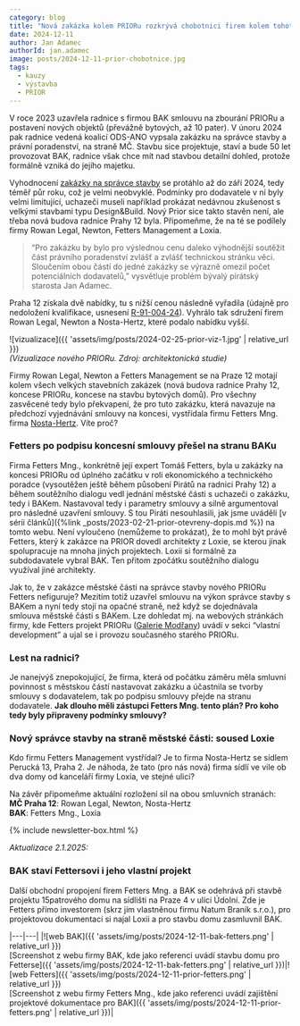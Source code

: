 ```yaml
---
category: blog
title: "Nová zakázka kolem PRIORu rozkrývá chobotnici firem kolem tohoto projektu"
date: 2024-12-11
author: Jan Adamec
authorId: jan.adamec
image: posts/2024-12-11-prior-chobotnice.jpg
tags:
  - kauzy
  - výstavba
  - PRIOR
---
```


V roce 2023 uzavřela radnice s firmou BAK smlouvu na zbourání PRIORu a postavení nových objektů (převážně bytových, až 10 pater). V únoru 2024 pak radnice vedená koalicí ODS-ANO vypsala zakázku na správce stavby a právní poradenství, na straně MČ. Stavbu sice projektuje, staví a bude 50 let provozovat BAK, radnice však chce mít nad stavbou detailní dohled, protože formálně vzniká do jejího majetku.

Vyhodnocení [zakázky na správce stavby](https://zakazky.praha12.cz/contract_display_481.html) se protáhlo až do září 2024, tedy téměř půr roku, což je velmi neobvyklé. Podmínky pro dodavatele v ní byly velmi limitující, uchazeči museli například prokázat nedávnou zkušenost s velkými stavbami typu Design&Build. Nový Prior sice takto stavěn není, ale třeba nová budova radnice Prahy 12 byla. Připomeňme, že na té se podílely firmy Rowan Legal, Newton, Fetters Management a Loxia.

> “Pro zakázku by bylo pro výslednou cenu daleko výhodnější soutěžit část právního poradenství zvlášť a zvlášť technickou stránku věci. Sloučením obou částí do jedné zakázky se výrazně omezil počet potenciálních dodavatelů,” vysvětluje problém bývalý pirátský starosta Jan Adamec.

Praha 12 získala dvě nabídky, tu s nižší cenou následně vyřadila (údajně pro nedoložení kvalifikace, usnesení [R-91-004-24](https://www.praha12.cz/assets/File.ashx?id_org=80112&id_dokumenty=107278)). Vyhrálo tak sdružení firem Rowan Legal, Newton a Nosta-Hertz, které podalo nabídku vyšší.

![vizualizace]({{ 'assets/img/posts/2024-02-25-prior-viz-1.jpg' | relative_url }})<br>
_(Vizualizace nového PRIORu. Zdroj: architektonická studie)_

Firmy Rowan Legal, Newton a Fetters Management se na Praze 12 motají kolem všech velkých stavebních zakázek (nová budova radnice Prahy 12, koncese PRIORu, koncese na stavbu bytových domů). Pro všechny zasvěcené tedy bylo překvapení, že pro tuto zakázku, která navazuje na předchozí vyjednávání smlouvy na koncesi, vystřídala firmu Fetters Mng. firma [Nosta-Hertz](https://www.nostahertz.cz). Víte proč?

### Fetters po podpisu koncesní smlouvy přešel na stranu BAKu

Firma Fetters Mng., konkrétně její expert Tomáš Fetters, byla u zakázky na koncesi PRIORu od úplného začátku v roli ekonomického a technického poradce (vysoutěžen ještě během působení Pirátů na radnici Prahy 12) a během soutěžního dialogu vedl jednání městské části s uchazeči o zakázku, tedy i BAKem. Nastavoval tedy i parametry smlouvy a silně argumentoval pro následné uzavření smlouvy. S tou Piráti nesouhlasili, jak jsme uváděli [v sérii článků]({%link _posts/2023-02-21-prior-otevreny-dopis.md %}) na tomto webu. Není vyloučeno (nemůžeme to prokázat), že to mohl být právě Fetters, který k zakázce na PRIOR dovedl architekty z Loxie, se kterou jinak spolupracuje na mnoha jiných projektech. Loxii si formálně za subdodavatele vybral BAK. Ten přitom zpočátku soutěžního dialogu využíval jiné architekty.

Jak to, že v zakázce městské části na správce stavby nového PRIORu Fetters nefiguruje? Mezitím totiž uzavřel smlouvu na výkon správce stavby s BAKem a nyní tedy stojí na opačné straně, než když se dojednávala smlouva městské části s BAKem. Lze dohledat mj. na webových stránkách firmy, kde Fetters projekt PRIORu ([Galerie Modřany](https://www.fetters.cz/projekt/galerie-modřany)) uvádí v sekci “vlastní development” a ujal se i provozu současného starého PRIORu.

### Lest na radnici?

Je nanejvýš znepokojující, že firma, která od počátku záměru měla smluvní povinnost s městskou částí nastavovat zakázku a účastnila se tvorby smlouvy s dodavatelem, tak po podpisu smlouvy přejde na stranu dodavatele. **Jak dlouho měli zástupci Fetters Mng. tento plán? Pro koho tedy byly připraveny podmínky smlouvy?**

### Nový správce stavby na straně městské části: soused Loxie

Kdo firmu Fetters Management vystřídal? Je to firma Nosta-Hertz se sídlem Perucká 13, Praha 2. Je náhoda, že tato (pro nás nová) firma sídlí ve vile ob dva domy od kanceláří firmy Loxia, ve stejné ulici?

Na závěr připomeňme aktuální rozložení sil na obou smluvních stranách:<br/>
**MČ Praha 12**: Rowan Legal, Newton, Nosta-Hertz<br/>
**BAK**: Fetters Mng., Loxia<br/>

{% include newsletter-box.html %}

_Aktualizace 2.1.2025:_

### BAK staví Fettersovi i jeho vlastní projekt

Další obchodní propojení firem Fetters Mng. a BAK se odehrává při stavbě projektu 15patrového domu na sídlišti na Praze 4 v ulici Údolní. Zde je Fetters přímo investorem (skrz jím vlastněnou firmu Natum Braník s.r.o.), pro projektovou dokumentaci si najal Loxii a pro stavbu domu zasmluvnil BAK.

|---|---|
|![web BAK]({{ 'assets/img/posts/2024-12-11-bak-fetters.png' | relative_url }})<br>[Screenshot z webu firmy BAK, kde jako referenci uvádí stavbu domu pro Fetterse]({{ 'assets/img/posts/2024-12-11-bak-fetters.png' | relative_url }})|![web Fetters]({{ 'assets/img/posts/2024-12-11-prior-fetters.png' | relative_url }})<br>[Screenshot z webu firmy Fetters Mng., kde jako referenci uvádí zajištění projektové dokumentace pro BAK]({{ 'assets/img/posts/2024-12-11-prior-fetters.png' | relative_url }})|
